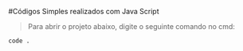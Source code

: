 #Códigos Simples realizados com Java Script

> Para abrir o projeto abaixo, digite o seguinte comando no cmd:

```
code .
```
